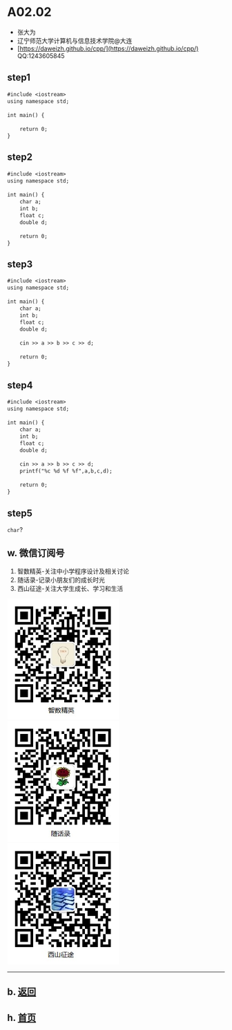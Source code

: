 # A02.02 

- 张大为
- 辽宁师范大学计算机与信息技术学院@大连
- [https://daweizh.github.io/cpp/](https://daweizh.github.io/cpp/)  QQ:1243605845

## step1

~~~
#include <iostream>
using namespace std;

int main() {

    return 0;
}
~~~

## step2

~~~
#include <iostream>
using namespace std;

int main() {
    char a;
    int b;
    float c;
    double d;
    
    return 0;
}
~~~


## step3

~~~
#include <iostream>
using namespace std;

int main() {
    char a;
    int b;
    float c;
    double d;
    
    cin >> a >> b >> c >> d;

    return 0;
}
~~~

## step4

~~~
#include <iostream>
using namespace std;

int main() {
    char a;
    int b;
    float c;
    double d;
    
    cin >> a >> b >> c >> d;
    printf("%c %d %f %f",a,b,c,d);

    return 0;
}
~~~

## step5

`char`?


## w. 微信订阅号

1. 智数精英-关注中小学程序设计及相关讨论
2. 随话录-记录小朋友们的成长时光
2. 西山征途-关注大学生成长、学习和生活

![欢迎关注“智数精英”订阅号](../../assets/me/img/idea8.jpg)
![欢迎关注“随话录”订阅号](../../assets/me/img/shl8.jpg)
![欢迎关注“西山征途”订阅号](../../assets/me/img/xszt8.jpg)

----------

## b. [返回](../)
    
## h. [首页](../../)

 